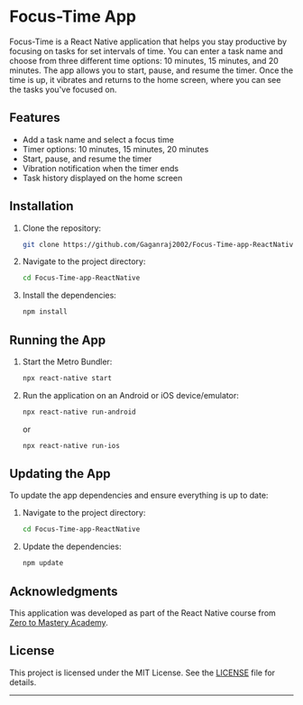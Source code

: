 # Focus-Time App

Focus-Time is a React Native application that helps you stay productive by focusing on tasks for set intervals of time. You can enter a task name and choose from three different time options: 10 minutes, 15 minutes, and 20 minutes. The app allows you to start, pause, and resume the timer. Once the time is up, it vibrates and returns to the home screen, where you can see the tasks you've focused on.

## Features

- Add a task name and select a focus time
- Timer options: 10 minutes, 15 minutes, 20 minutes
- Start, pause, and resume the timer
- Vibration notification when the timer ends
- Task history displayed on the home screen

## Installation

1. Clone the repository:

   ```bash
   git clone https://github.com/Gaganraj2002/Focus-Time-app-ReactNative.git
   ```

2. Navigate to the project directory:

   ```bash
   cd Focus-Time-app-ReactNative
   ```

3. Install the dependencies:

   ```bash
   npm install
   ```

## Running the App

1. Start the Metro Bundler:

   ```bash
   npx react-native start
   ```

2. Run the application on an Android or iOS device/emulator:

   ```bash
   npx react-native run-android
   ```

   or

   ```bash
   npx react-native run-ios
   ```

## Updating the App

To update the app dependencies and ensure everything is up to date:

1. Navigate to the project directory:

   ```bash
   cd Focus-Time-app-ReactNative
   ```

2. Update the dependencies:

   ```bash
   npm update
   ```

## Acknowledgments

This application was developed as part of the React Native course from [Zero to Mastery Academy](https://zerotomastery.io/).

## License

This project is licensed under the MIT License. See the [LICENSE](LICENSE) file for details.

---
